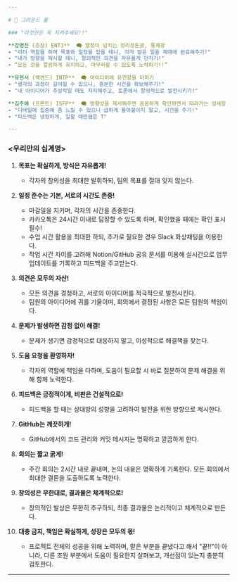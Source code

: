 ```yaml
---

# 📌 그라운드 룰

### "이것만은 꼭 지켜주세요!!"

**강명진 (조장) ENTJ**  🗨️ 열정이 넘치는 정리정돈광, 통제광
- "리더 역할을 하며 목표와 일정을 잡을 테니, 각자 맡은 일을 제때에 완료해주기!" 
- "내가 방향을 제시할 테니, 창의적인 의견을 자유롭게 던지기!"
- “모든 것을 깔끔하게 유지하고, 마무리할 수 있도록 노력하기!!”

**유현서 (백엔드) INTP**  🗨️ 아이디어에 유연함을 더하기
- "생각의 과정이 길어질 수 있으니, 충분한 시간을 확보해주기!" 
- "내 아이디어가 추상적일 때도 지지해주고, 토론에서 창의적으로 발전시키기!" 

**김주예 (프론트) ISFP**  🗨️ 방향성을 제시해주면 꼼꼼하게 확인하면서 따라가는 섬세함
- "디테일에 집중해 좀 느릴 수 있으니 급하게 몰아붙이지 말고, 시간을 주기!" 
- "피드백은 냉정하게, 일할 때만큼은 T"

---
```


### <우리만의 십계명>

1. **목표는 확실하게, 방식은 자유롭게!**
   - 각자의 창의성을 최대한 발휘하되, 팀의 목표를 절대 잊지 않는다.

2. **일정 준수는 기본, 서로의 시간도 존중!**
   - 마감일을 지키며, 각자의 시간을 존중한다.
   - 카카오톡은 24시간 이내로 답장할 수 있도록 하며, 확인했을 때에는 확인 표시 필수!
   - 수업 시간 활용을 최대한 하되, 추가로 필요한 경우 Slack 화상채팅을 이용한다.
   - 작업 시간 차이를 고려해 Notion/GitHub 공유 문서를 이용해 실시간으로 업무 업데이트를 기록하고 피드백을 주고받는다.

3. **의견은 모두의 자산!**
   - 모든 의견을 경청하고, 서로의 아이디어를 적극적으로 발전시킨다.
   - 팀원의 아이디어에 귀를 기울이며, 회의에서 결정된 사항은 모든 팀원의 책임이다.

4. **문제가 발생하면 감정 없이 해결!**
   - 문제가 생기면 감정적으로 대응하지 말고, 이성적으로 해결책을 찾는다.

5. **도움 요청을 환영하자!**
   - 각자의 역할에 책임을 다하며, 도움이 필요할 시 바로 질문하여 문제 해결을 위해 함께 노력한다.

6. **피드백은 긍정적이게, 비판은 건설적으로!**
   - 피드백을 할 때는 상대방의 성향을 고려하여 발전을 위한 방향으로 제시한다.

7. **GitHub는 깨끗하게!**
   - GitHub에서의 코드 관리와 커밋 메시지는 명확하고 깔끔하게 한다.

8. **회의는 짧고 굵게!**
   - 주간 회의는 2시간 내로 끝내며, 논의 내용은 명확하게 기록한다. 모든 회의에서 최대한 결론을 도출하도록 노력한다.

9. **창의성은 무한대로, 결과물은 체계적으로!**
   - 창의적인 발상은 무한히 추구하되, 최종 결과물은 논리적이고 체계적으로 만든다.

10. **대충 금지, 책임은 확실하게, 성장은 모두의 몫!**
    - 프로젝트 전체의 성공을 위해 노력하며, 맡은 부분을 끝냈다고 해서 "끝!!"이 아니라, 다른 조원 부분에서 도움이 필요한지 살펴보고, 개선점이 있는지 충분히 검토한다.

---
